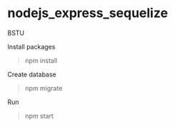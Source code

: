 # nodejs_express_sequelize
BSTU

Install packages
> npm install

Create database
> npm migrate

Run
> npm start
